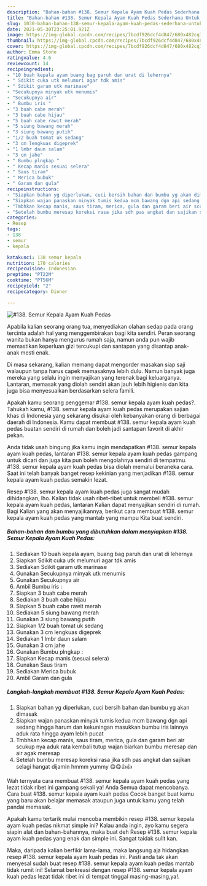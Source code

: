 ```yaml
---
description: "Bahan-bahan #138. Semur Kepala Ayam Kuah Pedas Sederhana Untuk Jualan"
title: "Bahan-bahan #138. Semur Kepala Ayam Kuah Pedas Sederhana Untuk Jualan"
slug: 1030-bahan-bahan-138-semur-kepala-ayam-kuah-pedas-sederhana-untuk-jualan
date: 2021-05-30T23:25:01.921Z
image: https://img-global.cpcdn.com/recipes/7bcdf926dcf4d847/680x482cq70/138-semur-kepala-ayam-kuah-pedas-foto-resep-utama.jpg
thumbnail: https://img-global.cpcdn.com/recipes/7bcdf926dcf4d847/680x482cq70/138-semur-kepala-ayam-kuah-pedas-foto-resep-utama.jpg
cover: https://img-global.cpcdn.com/recipes/7bcdf926dcf4d847/680x482cq70/138-semur-kepala-ayam-kuah-pedas-foto-resep-utama.jpg
author: Emma Stone
ratingvalue: 4.6
reviewcount: 14
recipeingredient:
- "10 buah kepala ayam buang bag paruh dan urat di lehernya"
- " Sdikit cuka utk melumuri agar tdk amis"
- " Sdikit garam utk marinase"
- "Secukupnya minyak utk menumis"
- "Secukupnya air"
- " Bumbu iris "
- "3 buah cabe merah"
- "3 buah cabe hijau"
- "5 buah cabe rawit merah"
- "5 siung bawang merah"
- "3 siung bawang putih"
- "1/2 buah tomat uk sedang"
- "3 cm lengkuas digeprek"
- "1 lmbr daun salam"
- "3 cm jahe"
- " Bumbu plngkap "
- " Kecap manis sesuai selera"
- " Saus tiram"
- " Merica bubuk"
- " Garam dan gula"
recipeinstructions:
- "Siapkan bahan yg diperlukan, cuci bersih bahan dan bumbu yg akan dimasak"
- "Siapkan wajan panaskan minyak tumis kedua mcm bawang dgn api sedang hingga harum dan kekuningan masukkan bumbu iris lainnya aduk rata hingga ayam lebih pucat"
- "Tmbhkan kecap manis, saus tiram, merica, gula dan garam beri air scukup nya aduk rata kembali tutup wajan biarkan bumbu meresap dan air agak meresap"
- "Setelah bumbu meresap koreksi rasa jika sdh pas angkat dan sajikan selagi hangat dijamin hmmm yummy 😋😋👍👍"
categories:
- Resep
tags:
- 138
- semur
- kepala

katakunci: 138 semur kepala 
nutrition: 170 calories
recipecuisine: Indonesian
preptime: "PT22M"
cooktime: "PT56M"
recipeyield: "2"
recipecategory: Dinner

---
```



![#138. Semur Kepala Ayam Kuah Pedas](https://img-global.cpcdn.com/recipes/7bcdf926dcf4d847/680x482cq70/138-semur-kepala-ayam-kuah-pedas-foto-resep-utama.jpg)

Apabila kalian seorang orang tua, menyediakan olahan sedap pada orang tercinta adalah hal yang menggembirakan bagi kita sendiri. Peran seorang  wanita bukan hanya mengurus rumah saja, namun anda pun wajib memastikan keperluan gizi tercukupi dan santapan yang disantap anak-anak mesti enak.

Di masa  sekarang, kalian memang dapat mengorder masakan siap saji walaupun tanpa harus capek memasaknya lebih dulu. Namun banyak juga mereka yang selalu ingin menyajikan yang terenak bagi keluarganya. Lantaran, memasak yang diolah sendiri akan jauh lebih higienis dan kita juga bisa menyesuaikan berdasarkan selera famili. 



Apakah kamu seorang penggemar #138. semur kepala ayam kuah pedas?. Tahukah kamu, #138. semur kepala ayam kuah pedas merupakan sajian khas di Indonesia yang sekarang disukai oleh kebanyakan orang di berbagai daerah di Indonesia. Kamu dapat membuat #138. semur kepala ayam kuah pedas buatan sendiri di rumah dan boleh jadi santapan favorit di akhir pekan.

Anda tidak usah bingung jika kamu ingin mendapatkan #138. semur kepala ayam kuah pedas, lantaran #138. semur kepala ayam kuah pedas gampang untuk dicari dan juga kita pun boleh mengolahnya sendiri di tempatmu. #138. semur kepala ayam kuah pedas bisa diolah memalui beraneka cara. Saat ini telah banyak banget resep kekinian yang menjadikan #138. semur kepala ayam kuah pedas semakin lezat.

Resep #138. semur kepala ayam kuah pedas juga sangat mudah dihidangkan, lho. Kalian tidak usah ribet-ribet untuk membeli #138. semur kepala ayam kuah pedas, lantaran Kalian dapat menyajikan sendiri di rumah. Bagi Kalian yang akan menyajikannya, berikut cara membuat #138. semur kepala ayam kuah pedas yang mantab yang mampu Kita buat sendiri.

<!--inarticleads1-->

##### Bahan-bahan dan bumbu yang dibutuhkan dalam menyiapkan #138. Semur Kepala Ayam Kuah Pedas:

1. Sediakan 10 buah kepala ayam, buang bag paruh dan urat di lehernya
1. Siapkan  Sdikit cuka utk melumuri agar tdk amis
1. Sediakan  Sdikit garam utk marinase
1. Gunakan Secukupnya minyak utk menumis
1. Gunakan Secukupnya air
1. Ambil  Bumbu iris :
1. Siapkan 3 buah cabe merah
1. Sediakan 3 buah cabe hijau
1. Siapkan 5 buah cabe rawit merah
1. Sediakan 5 siung bawang merah
1. Gunakan 3 siung bawang putih
1. Siapkan 1/2 buah tomat uk sedang
1. Gunakan 3 cm lengkuas digeprek
1. Sediakan 1 lmbr daun salam
1. Gunakan 3 cm jahe
1. Gunakan  Bumbu plngkap :
1. Siapkan  Kecap manis (sesuai selera)
1. Gunakan  Saus tiram
1. Sediakan  Merica bubuk
1. Ambil  Garam dan gula




<!--inarticleads2-->

##### Langkah-langkah membuat #138. Semur Kepala Ayam Kuah Pedas:

1. Siapkan bahan yg diperlukan, cuci bersih bahan dan bumbu yg akan dimasak
1. Siapkan wajan panaskan minyak tumis kedua mcm bawang dgn api sedang hingga harum dan kekuningan masukkan bumbu iris lainnya aduk rata hingga ayam lebih pucat
1. Tmbhkan kecap manis, saus tiram, merica, gula dan garam beri air scukup nya aduk rata kembali tutup wajan biarkan bumbu meresap dan air agak meresap
1. Setelah bumbu meresap koreksi rasa jika sdh pas angkat dan sajikan selagi hangat dijamin hmmm yummy 😋😋👍👍




Wah ternyata cara membuat #138. semur kepala ayam kuah pedas yang lezat tidak ribet ini gampang sekali ya! Anda Semua dapat mencobanya. Cara buat #138. semur kepala ayam kuah pedas Cocok banget buat kamu yang baru akan belajar memasak ataupun juga untuk kamu yang telah pandai memasak.

Apakah kamu tertarik mulai mencoba membikin resep #138. semur kepala ayam kuah pedas nikmat simple ini? Kalau anda ingin, ayo kamu segera siapin alat dan bahan-bahannya, maka buat deh Resep #138. semur kepala ayam kuah pedas yang enak dan simple ini. Sangat taidak sulit kan. 

Maka, daripada kalian berfikir lama-lama, maka langsung aja hidangkan resep #138. semur kepala ayam kuah pedas ini. Pasti anda tak akan menyesal sudah buat resep #138. semur kepala ayam kuah pedas mantab tidak rumit ini! Selamat berkreasi dengan resep #138. semur kepala ayam kuah pedas lezat tidak ribet ini di tempat tinggal masing-masing,ya!.

